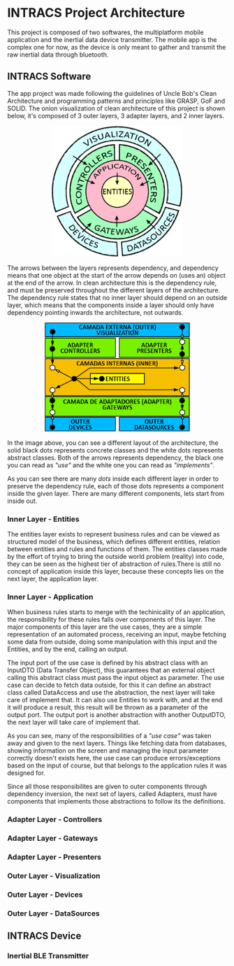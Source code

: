 # INTRACS Project Architecture

This project is composed of two softwares, the multiplatform mobile application and the inertial data device transmitter. The mobile app is the complex one for now, as the device is only meant to gather and transmit the raw inertial data through bluetooth.

## INTRACS Software

The app project was made following the guidelines of Uncle Bob's Clean Architecture and programming patterns and principles like GRASP, GoF and SOLID. The onion visualization of clean architecture of this project is shown below, it's composed of 3 outer layers, 3 adapter layers, and 2 inner layers.

<p align="center">
<img src="imgs/fig39-intracs-arquitetura-redonda-camadas-separadas.png" height="300px">
</p>

The arrows between the layers represents dependency, and dependency means that one object at the start of the arrow depends on (uses an) object at the end of the arrow. In clean architecture this is the dependency rule, and must be preserved throughout the different layers of the architecture. The dependency rule states that no inner layer should depend on an outside layer, which means that the components inside a layer should only have dependency pointing inwards the architecture, not outwards.

<p align="center">
<img src="imgs/fig26-intracs-arquitetura-camadas-linear.png" height="250px">
</p>

In the image above, you can see a different layout of the architecture, the solid black dots represents concrete classes and the white dots represents abstract classes. Both of the arrows represents dependency, the black one you can read as *"use"* and the white one you can read as *"implements"*.

As you can see there are many *dots* inside each different layer in order to preserve the dependency rule, each of those dots represents a component inside the given layer. There are many different components, lets start from inside out.

### Inner Layer - Entities

The entities layer exists to represent business rules and can be viewed as structured model of the business, which defines different entities, relation between entities and rules and functions of them. The entities classes made by the effort of trying to bring the outside world problem (reality) into code, they can be seen as the highest tier of abstraction of rules.There is still no concept of application inside this layer, because these concepts lies on the next layer, the application layer.

### Inner Layer - Application

When business rules starts to merge with the techinicality of an application, the responsibility for these rules falls over components of this layer. The major components of this layer are the use cases, they are a simple representation of an automated process, receiving an input, maybe fetching some data from outside, doing some manipulation with this input and the Entities, and by the end, calling an output.

The input port of the use case is defined by his abstract class with an InputDTO (Data Transfer Object), this guarantees that an external object calling this abstract class must pass the input object as parameter. The use case can decide to fetch data outside, for this it can define an abstract class called DataAccess and use the abstraction, the next layer will take care of implement that. It can also use Entities to work with, and at the end it will produce a result, this result will be thrown as a parameter of the output port. The output port is another abstraction with another OutputDTO, the next layer will take care of implement that.

As you can see, many of the responsibilities of a *"use case"* was taken away and given to the next layers. Things like fetching data from databases, showing information on the screen and managing the input parameter correctly doesn't exists here, the use case can produce errors/exceptions based on the input of course, but that belongs to the application rules it was designed for.

Since all those responsibilites are given to outer components through dependency inversion, the next set of layers, called Adapters, must have components that implements those abstractions to follow its the definitions.

### Adapter Layer - Controllers

### Adapter Layer - Gateways

### Adapter Layer - Presenters

### Outer Layer - Visualization

### Outer Layer - Devices


### Outer Layer - DataSources



## INTRACS Device 

### Inertial BLE Transmitter